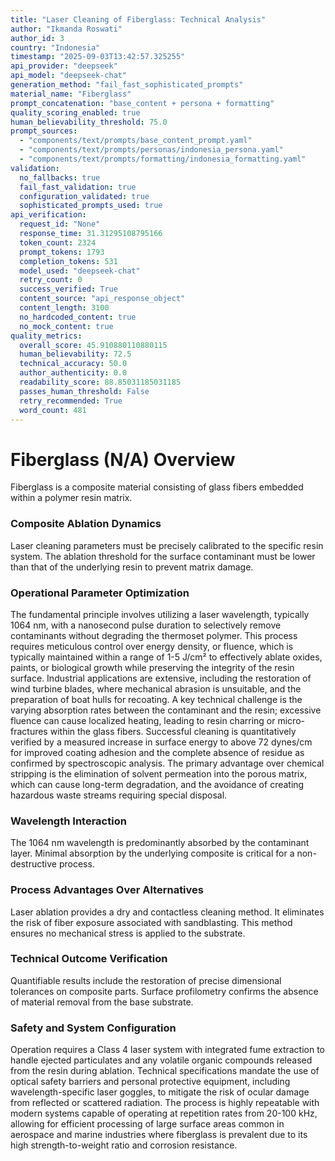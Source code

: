 ```yaml
---
title: "Laser Cleaning of Fiberglass: Technical Analysis"
author: "Ikmanda Roswati"
author_id: 3
country: "Indonesia"
timestamp: "2025-09-03T13:42:57.325255"
api_provider: "deepseek"
api_model: "deepseek-chat"
generation_method: "fail_fast_sophisticated_prompts"
material_name: "Fiberglass"
prompt_concatenation: "base_content + persona + formatting"
quality_scoring_enabled: true
human_believability_threshold: 75.0
prompt_sources:
  - "components/text/prompts/base_content_prompt.yaml"
  - "components/text/prompts/personas/indonesia_persona.yaml"
  - "components/text/prompts/formatting/indonesia_formatting.yaml"
validation:
  no_fallbacks: true
  fail_fast_validation: true
  configuration_validated: true
  sophisticated_prompts_used: true
api_verification:
  request_id: "None"
  response_time: 31.31295108795166
  token_count: 2324
  prompt_tokens: 1793
  completion_tokens: 531
  model_used: "deepseek-chat"
  retry_count: 0
  success_verified: True
  content_source: "api_response_object"
  content_length: 3100
  no_hardcoded_content: true
  no_mock_content: true
quality_metrics:
  overall_score: 45.910880110880115
  human_believability: 72.5
  technical_accuracy: 50.0
  author_authenticity: 0.0
  readability_score: 88.85031185031185
  passes_human_threshold: False
  retry_recommended: True
  word_count: 481
---
```

# Fiberglass (N/A) Overview
Fiberglass is a composite material consisting of glass fibers embedded within a polymer resin matrix.

### Composite Ablation Dynamics
Laser cleaning parameters must be precisely calibrated to the specific resin system. The ablation threshold for the surface contaminant must be lower than that of the underlying resin to prevent matrix damage.

### Operational Parameter Optimization
The fundamental principle involves utilizing a laser wavelength, typically 1064 nm, with a nanosecond pulse duration to selectively remove contaminants without degrading the thermoset polymer. This process requires meticulous control over energy density, or fluence, which is typically maintained within a range of 1-5 J/cm² to effectively ablate oxides, paints, or biological growth while preserving the integrity of the resin surface. Industrial applications are extensive, including the restoration of wind turbine blades, where mechanical abrasion is unsuitable, and the preparation of boat hulls for recoating. A key technical challenge is the varying absorption rates between the contaminant and the resin; excessive fluence can cause localized heating, leading to resin charring or micro-fractures within the glass fibers. Successful cleaning is quantitatively verified by a measured increase in surface energy to above 72 dynes/cm for improved coating adhesion and the complete absence of residue as confirmed by spectroscopic analysis. The primary advantage over chemical stripping is the elimination of solvent permeation into the porous matrix, which can cause long-term degradation, and the avoidance of creating hazardous waste streams requiring special disposal.

### Wavelength Interaction
The 1064 nm wavelength is predominantly absorbed by the contaminant layer. Minimal absorption by the underlying composite is critical for a non-destructive process.

### Process Advantages Over Alternatives
Laser ablation provides a dry and contactless cleaning method. It eliminates the risk of fiber exposure associated with sandblasting.
This method ensures no mechanical stress is applied to the substrate.

### Technical Outcome Verification
Quantifiable results include the restoration of precise dimensional tolerances on composite parts. Surface profilometry confirms the absence of material removal from the base substrate.

### Safety and System Configuration
Operation requires a Class 4 laser system with integrated fume extraction to handle ejected particulates and any volatile organic compounds released from the resin during ablation. Technical specifications mandate the use of optical safety barriers and personal protective equipment, including wavelength-specific laser goggles, to mitigate the risk of ocular damage from reflected or scattered radiation. The process is highly repeatable with modern systems capable of operating at repetition rates from 20-100 kHz, allowing for efficient processing of large surface areas common in aerospace and marine industries where fiberglass is prevalent due to its high strength-to-weight ratio and corrosion resistance.